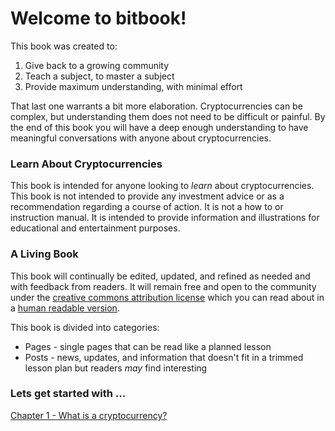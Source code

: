 # Welcome to bitbook!

This book was created to:

1. Give back to a growing community
2. Teach a subject, to master a subject
3. Provide maximum understanding, with minimal effort

That last one warrants a bit more elaboration.  Cryptocurrencies can be complex, but understanding them does not need to be difficult or painful.  By the end of this book you will have a deep enough understanding to have meaningful conversations with anyone about cryptocurrencies.


### Learn About Cryptocurrencies

This book is intended for anyone looking to *learn* about cryptocurrencies. This book is not intended to provide any investment advice or as a recommendation regarding a course of action. It is not a how to or instruction manual.  It is intended to provide information and illustrations for educational and entertainment purposes.


### A Living Book

This book will continually be edited, updated, and refined as needed and with feedback from readers.  It will remain free and open to the community under the [creative commons attribution license](https://creativecommons.org/licenses/by/4.0/legalcode) which you can read about in a [human readable version](https://creativecommons.org/licenses/by-nd/4.0/).

This book is divided into categories:

 * Pages - single pages that can be read like a planned lesson
 * Posts - news, updates, and information that doesn't fit in a trimmed lesson plan but readers *may* find interesting




### Lets get started with ...
[Chapter 1 - What is a cryptocurrency?](./pages/01-what_is_cryptocurrency.md)
